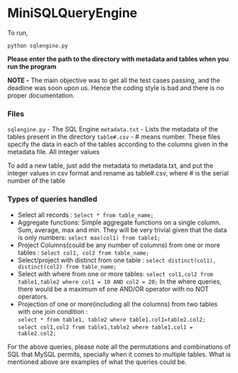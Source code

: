 # MiniSQLQueryEngine

To run,

`python sqlengine.py`

**Please enter the path to the directory with metadata and tables when you run the program**

**NOTE -** The main objective was to get all the test cases passing, and the deadline was soon upon us. Hence the coding style is bad and there is no proper documentation.  

### Files
`sqlengine.py` - The SQL Engine 
`metadata.txt` - Lists the metadata of the tables present in the directory
`table#.csv` - # means number. These files specify the data in each of the tables according to the columns given in the metadata file. All integer values

To add a new table, just add the metadata to metadata.txt, and put the integer values in csv format and rename as table#.csv, where # is the serial number of the table

### Types of queries handled
- Select all records : `Select * from table_name;`
- Aggregate functions: Simple aggregate functions on a single column. Sum, average, max and min. They will be very trivial given that the data is only numbers: `select max(col1) from table1;` 
- Project Columns(could be any number of columns) from one or more tables : `Select col1, col2 from table_name;`
- Select/project with distinct from one table : `select distinct(col1), distinct(col2) from table_name;`
- Select with where from one or more tables: `select col1,col2 from table1,table2 where col1 = 10 AND col2 = 20;` In the where queries, there would be a maximum of one AND/OR operator with no NOT operators.
- Projection of one or more(including all the columns) from two tables with one join condition :  
`select * from table1, table2 where table1.col1=table2.col2;`  
`select col1,col2 from table1,table2 where table1.col1 = table2.col2;`  

For the above queries, please note all the permutations and combinations of SQL that MySQL permits, specially when it comes to multiple tables. What is mentioned above are examples of what the queries could be.

